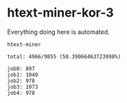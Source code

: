 # htext-miner-kor-3

Everything doing here is automated.

```
htext-miner

total: 4966/9855 (50.39066463723998%)

job0: 897
job1: 1040
job2: 978
job3: 1073
job4: 978
```